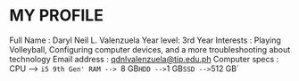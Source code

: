 # MY PROFILE

Full Name : Daryl Neil L. Valenzuela
Year level: 3rd Year
Interests : Playing Volleyball, Configuring computer devices, and a more troubleshooting about technology
Email address : qdnlvalenzuela@tip.edu.ph
Computer specs : CPU --> `i5 9th Gen'
                 RAM --> `8 GB`
                 HDD --> `1 GB`
                 SSD --> `512 GB`
